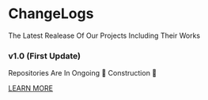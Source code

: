 # ChangeLogs
The Latest Realease Of Our Projects Including Their Works

### v1.0 (First Update)
Repositories Are In Ongoing 🚧 Construction 🚧

[LEARN MORE](https://hen2527.tk/start/)
